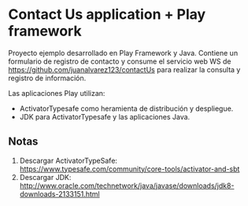 # Contact Us application + Play framework

Proyecto ejemplo desarrollado en Play Framework y Java. Contiene un formulario de registro de contacto y consume el servicio web WS de https://github.com/juanalvarez123/contactUs para realizar la consulta y registro de información.

Las aplicaciones Play utilizan:

* ActivatorTypesafe como heramienta de distribución y despliegue.
* JDK para ActivatorTypesafe y las aplicaciones Java.

## Notas

1. Descargar ActivatorTypeSafe: https://www.typesafe.com/community/core-tools/activator-and-sbt
2. Descargar JDK: http://www.oracle.com/technetwork/java/javase/downloads/jdk8-downloads-2133151.html
